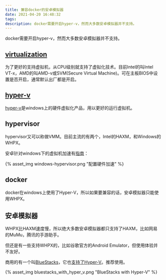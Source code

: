 ```yaml
---
title: 兼容docker的安卓模拟器
date: 2021-04-20 16:48:32
tags:
description: docker需要开启hyper-v，然而大多数安卓模拟器并不支持。
---
```

docker需要开启hyper-v，然而大多数安卓模拟器并不支持。

## [virtualization](https://en.wikipedia.org/wiki/X86_virtualization)

为了更好的支持虚拟机，从CPU级别就支持了虚拟化技术。目前Intel的叫Intel VT-x，AMD的叫AMD-v或SVM(Secure Virtual Machine)。可在主板BIOS中设置是否开启，通常默认出厂都是开启。

## [hyper-v](https://docs.microsoft.com/en-us/virtualization/hyper-v-on-windows/about/)

[hyper-v](https://docs.microsoft.com/en-us/windows-server/virtualization/hyper-v/hyper-v-technology-overview)是windows上的硬件虚拟化产品，用以更好的运行虚拟机。

## hypervisor

hypervisor又可以称做VMM。目前主流的有两个，Intel的HAXM，和Windows的WHPX。

安卓针对windows下的虚拟机加速有[指南](https://developer.android.com/studio/run/emulator-acceleration#choose-windows-hypervisor)：

{% asset_img windows-hypervisor.png "配置硬件加速" %}

## docker

docker在windows上使用了Hyper-V，所以如果要兼容的话，安卓模拟器只能使用WHPX。

## 安卓模拟器

WHPX比HAXM速度慢，所以绝大多数安卓模拟器都只支持了HAXM，比如网易的MuMu，腾讯的手游助手。

但还是有一些支持WHPX的，比如谷歌官方的Android Emulator，但使用体验并不友好。

商用的有一个叫[BlueStacks](https://www.bluestacks.com/)，它也[支持了Hyper-V](https://support.bluestacks.com/hc/zh-tw/articles/360049701852-BlueStacks-Hyper-V-%E6%B8%AC%E8%A9%A6%E7%89%88%E6%9C%AC-%E7%89%88%E6%9C%AC%E6%97%A5%E8%AA%8C)。推荐使用。

{% asset_img bluestacks_with_hyper_v.png "BlueStacks with Hyper-V" %}
